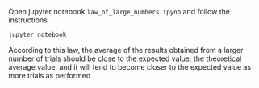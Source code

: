 Open jupyter notebook `law_of_large_numbers.ipynb` and follow the instructions
```python
jupyter notebook
```


According to this law, the average of the results obtained from a larger number of trials should be close to the expected value, the theoretical average value, and it will tend to become closer to the expected value as more trials as performed
